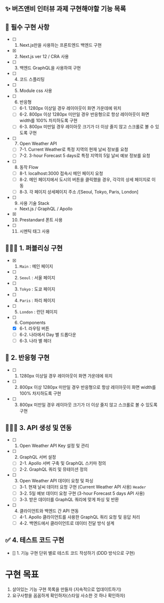 ## ✨ 버즈앤비 인터뷰 과제 구현해야할 기능 목록

## 📌 필수 구현 사항 
- [ ] 1. Next.js만을 사용하는 프론트엔드 백엔드 구현
- [x] 2. Next.js ver 12 / CRA 사용
- [ ] 3. 백엔드 GraphQL을 사용하여 구현
- [ ] 4. 코드 스플리팅
- [ ] 5. Module css 사용
- [ ] 6. 반응형
  - [ ] 6-1. 1280px 이상일 경우 레이아웃이 화면 가운데에 위치
  - [ ] 6-2. 800px 이상 1280px 미만일 경우 반응형으로 항상 레이아웃이 화면 width를 100% 차지하도록 구현
  - [ ] 6-3. 800px 미만일 경우 레이아웃 크기가 더 이상 줄지 않고 스크롤로 볼 수 있도록 구현
- [ ] 7. Open Weather API
  - [ ] 7-1. Current Weather로 특정 지역의 현재 날씨 정보를 요청
  - [ ] 7-2. 3-hour Forecast 5 days로 특정 지역의 5일 날씨 예보 정보를 요청
- [ ] 8. 동작 Flow
  - [ ] 8-1. localhost:3000 접속시 메인 페이지 요청
  - [ ] 8-2. 메인 페이지에서 도시의 버튼을 클릭했을 경우, 각각의 상세 페이지로 이동
  - [ ] 8-3. 각 페이지 상세페이지 주소 /[Seoul, Tokyo, Paris, London] 
- [ ] 9. 사용 기술 Stack
  - Next.js / GraphQL / Apollo
- [x] 10. Prestandard 폰트 사용
- [ ] 11. 시멘틱 태그 사용

## 🧑🏻‍💻 1. 퍼블리싱 구현
- [x] 1. ```Main``` : 메인 페이지
- [ ] 2. ```Seoul``` : 서울 페이지
- [ ] 3. ```Tokyo``` : 도쿄 페이지
- [ ] 4. ```Paris``` : 파리 페이지
- [ ] 5. ```London``` : 런던 페이지
- [ ] 6. Components
  - [x] 6-1. 라우팅 버튼
  - [ ] 6-2. 나라에서 Day 별 드롭다운
  - [ ] 6-3. 나라 별 헤더 

## 🎨 2. 반응형 구현
- [ ] 1. 1280px 이상일 경우 레이아웃이 화면 가운데에 위치
- [ ] 2.  800px 이상 1280px 미만일 경우 반응형으로 항상 레이아웃이 화면 width를 100% 차지하도록 구현
- [ ] 3.  800px 미만일 경우 레이아웃 크기가 더 이상 줄지 않고 스크롤로 볼 수 있도록 구현

## 🧑🏻‍💻 3. API 생성 및 연동
- [ ] 1. Open Weather API Key 설정 및 관리
- [ ] 2. GraphQL 서버 설정
  - [ ] 2-1. Apollo 서버 구축 및 GraphQL 스키마 정의
  - [ ] 2-2. GraphQL 쿼리 및 뮤테이션 정의
- [ ] 3. Open Weather API 데이터 요청 및 파싱
  - [ ] 3-1. 현재 날씨 데이터 요청 구현 (Current Weather API 사용) ```Header```
  - [ ] 3-2. 5일 예보 데이터 요청 구현 (3-hour Forecast 5 days API 사용)
  - [ ] 3-3. 받은 데이터를 GraphQL 쿼리에 맞게 파싱 및 반환
- [ ] 4. 클라이언트와 백엔드 간 API 연동
  - [ ] 4-1. Apollo 클라이언트를 사용한 GraphQL 쿼리 요청 및 응답 처리
  - [ ] 4-2. 백엔드에서 클라이언트로 데이터 전달 방식 설계

## ✅  4. 테스트 코드 구현
- [] 1. 기능 구현 단위 별로 테스트 코드 작성하기 (DDD 방식으로 구현)

# 구현 목표
1. 살아있는 기능 구현 목록을 만들자 (지속적으로 업데이트하기)
2. 요구사항을 꼼꼼하게 확인하자(스타일 사소한 것 하나 확인하자)